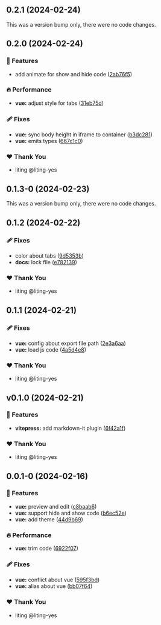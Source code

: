 ## 0.2.1 (2024-02-24)

This was a version bump only, there were no code changes.

## 0.2.0 (2024-02-24)

### 🚀 Features

- add animate for show and hide code ([2ab76f5](https://github.com/liting-yes/sandboxrun/commit/2ab76f5))

### 🔥 Performance

- **vue:** adjust style for tabs ([31eb75d](https://github.com/liting-yes/sandboxrun/commit/31eb75d))

### 🩹 Fixes

- **vue:** sync body height in iframe to container ([b3dc281](https://github.com/liting-yes/sandboxrun/commit/b3dc281))
- **vue:** emits types ([667c1c0](https://github.com/liting-yes/sandboxrun/commit/667c1c0))

### ❤️ Thank You

- liting @liting-yes

## 0.1.3-0 (2024-02-23)

This was a version bump only, there were no code changes.

## 0.1.2 (2024-02-22)

### 🩹 Fixes

- color about tabs ([9d5353b](https://github.com/liting-yes/sandboxrun/commit/9d5353b))
- **docs:** lock file ([e782139](https://github.com/liting-yes/sandboxrun/commit/e782139))

### ❤️ Thank You

- liting @liting-yes

## 0.1.1 (2024-02-21)

### 🩹 Fixes

- **vue:** config about export file path ([2e3a6aa](https://github.com/liting-yes/sandboxrun/commit/2e3a6aa))
- **vue:** load js code ([4a5d4e8](https://github.com/liting-yes/sandboxrun/commit/4a5d4e8))

### ❤️ Thank You

- liting @liting-yes

## v0.1.0 (2024-02-21)

### 🚀 Features

- **vitepress:** add markdown-it plugin ([6f42a1f](https://github.com/liting-yes/sandboxrun/commit/6f42a1f))

### ❤️ Thank You

- liting @liting-yes

## 0.0.1-0 (2024-02-16)

### 🚀 Features

- **vue:** preview and edit ([c8baab6](https://github.com/liting-yes/sandboxrun/commit/c8baab6))
- **vue:** support hide and show code ([b6ec52e](https://github.com/liting-yes/sandboxrun/commit/b6ec52e))
- **vue:** add theme ([44d9b69](https://github.com/liting-yes/sandboxrun/commit/44d9b69))

### 🔥 Performance

- **vue:** trim code ([6922f07](https://github.com/liting-yes/sandboxrun/commit/6922f07))

### 🩹 Fixes

- **vue:** conflict about vue ([595f3bd](https://github.com/liting-yes/sandboxrun/commit/595f3bd))
- **vue:** alias about vue ([bb07f64](https://github.com/liting-yes/sandboxrun/commit/bb07f64))

### ❤️ Thank You

- liting @liting-yes
